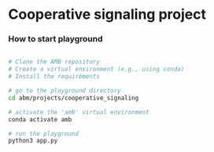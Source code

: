 # Cooperative signaling project


### How to start playground

```bash

# Clone the AMB repository
# Create a virtual environment (e.g., using conda)
# Install the requirements

# go to the playground directory
cd abm/projects/cooperative_signaling

# activate the 'amb' virtual environment
conda activate amb

# run the playground
python3 app.py


```